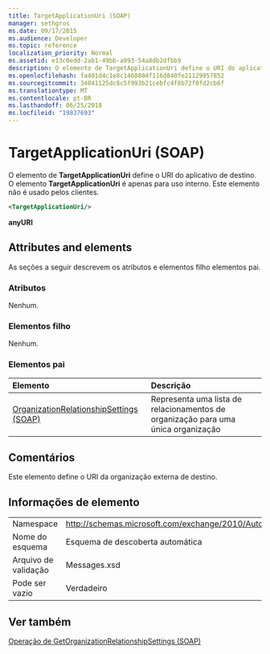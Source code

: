 ```yaml
---
title: TargetApplicationUri (SOAP)
manager: sethgros
ms.date: 09/17/2015
ms.audience: Developer
ms.topic: reference
localization_priority: Normal
ms.assetid: e13c0edd-2ab1-49bb-a993-54a8db2dfbb9
description: O elemento de TargetApplicationUri define o URI do aplicativo de destino. O elemento TargetApplicationUri é apenas para uso interno. Este elemento não é usado pelos clientes.
ms.openlocfilehash: fa401d4c1e8c1460804f116d840fe21129957852
ms.sourcegitcommit: 34041125dc8c5f993b21cebfc4f8b72f0fd2cb6f
ms.translationtype: MT
ms.contentlocale: pt-BR
ms.lasthandoff: 06/25/2018
ms.locfileid: "19837693"
---
```

# <a name="targetapplicationuri-soap"></a>TargetApplicationUri (SOAP)

O elemento de **TargetApplicationUri** define o URI do aplicativo de destino. O elemento **TargetApplicationUri** é apenas para uso interno. Este elemento não é usado pelos clientes. 
  
```XML
<TargetApplicationUri/>
```

 **anyURI**
## <a name="attributes-and-elements"></a>Attributes and elements

As seções a seguir descrevem os atributos e elementos filho elementos pai.
  
### <a name="attributes"></a>Atributos

Nenhum.
  
### <a name="child-elements"></a>Elementos filho

Nenhum.
  
### <a name="parent-elements"></a>Elementos pai

|**Elemento**|**Descrição**|
|:-----|:-----|
|[OrganizationRelationshipSettings (SOAP)](organizationrelationshipsettings-soap.md) <br/> |Representa uma lista de relacionamentos de organização para uma única organização  <br/> |
   
## <a name="remarks"></a>Comentários

Este elemento define o URI da organização externa de destino.
  
## <a name="element-information"></a>Informações de elemento

|||
|:-----|:-----|
|Namespace  <br/> |http://schemas.microsoft.com/exchange/2010/Autodiscover  <br/> |
|Nome do esquema  <br/> |Esquema de descoberta automática  <br/> |
|Arquivo de validação  <br/> |Messages.xsd  <br/> |
|Pode ser vazio  <br/> |Verdadeiro  <br/> |
   
## <a name="see-also"></a>Ver também



[Operação de GetOrganizationRelationshipSettings (SOAP)](getorganizationrelationshipsettings-operation-soap.md)

